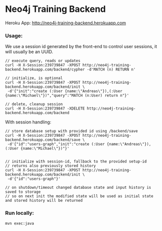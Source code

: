 # Neo4j Training Backend
    
Heroku App: http://neo4j-training-backend.herokuapp.com


### Usage:

We use a session id generated by the front-end to control user sessions, it will usually be an UUID.

````
// execute query, reads or updates
curl -H X-Session:239739847 -XPOST http://neo4j-training-backend.herokuapp.com/backend/cypher -d'MATCH (n) RETURN n'

// initialize, is optional
curl -H X-Session:239739847 -XPOST http://neo4j-training-backend.herokuapp.com/backend/init \
 -d'{"init":"create (:User {name:\"Andreas\"}),(:User {name:\"Michael\"})","query":"MATCH (n:User) return n"}'

// delete, cleanup session
curl -H X-Session:239739847 -XDELETE http://neo4j-training-backend.herokuapp.com/backend

````

With session handling:
````
// store database setup with provided id using /backend/save
curl -H X-Session:239739847 -XPOST http://neo4j-training-backend.herokuapp.com/backend/save \
 -d'{"id":"users-graph","init":"create (:User {name:\"Andreas\"}),(:User {name:\"Michael\"})"}'


// initialize with session-id, fallback to the provided setup-id
// returns also previously stored history
curl -H X-Session:239739847 -XPOST http://neo4j-training-backend.herokuapp.com/backend/init \
 -d'{"id":"users-graph"}'

// on shutdown/timeout changed database state and input history is saved to storage
// so on next init the modified state will be used as initial state and stored history will be returned
````


### Run locally:

````
mvn exec:java
````
